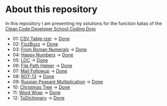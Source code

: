 # About this repository

In this repository I am presenting my solutions for the function katas of the [Clean Code Developer School Coding Dojo](https://ccd-school.de/coding-dojo/ "Coding Dojo")

+ 01: [CSV Table-izer](https://ccd-school.de/en/coding-dojo/function-katas/csv-table-izer/ "CSV Table-izer") -> [Done](/01_CsvTable-izer/ "Project Folder")
+ 02: [FizzBuzz](https://ccd-school.de/en/coding-dojo/function-katas/fizzbuzz/ "FizzBuzz") -> [Done](/02_FizzBuzz/ "Project Folder")
+ 03: [From Roman Numerals](https://ccd-school.de/en/coding-dojo/function-katas/from-roman-numerals/ "From Roman Numerals") -> [Done](/03_FromRomanNumerals/ "Project Folder")
+ 04: [Happy Numbers](https://ccd-school.de/en/coding-dojo/function-katas/happy-numbers/ "Happy Numbers") -> [Done](/04_HappyNumbers/ "Project Folder")
+ 05: [LOC](https://ccd-school.de/en/coding-dojo/function-katas/loc/ "LOC") -> [Done](/05_Loc/ "Project Folder")
+ 06: [File Path Helper](https://ccd-school.de/en/coding-dojo/function-katas/file-path-helper/ "File Path Helper") -> [Done](/06_FilePathHelper/ "Project Folder")
+ 07: [Mail Followup](https://ccd-school.de/en/coding-dojo/function-katas/mail-followup/ "Mail Followup") -> [Done](/07_MailFollowup/ "Project Folder")
+ 08: [ROT-13](https://ccd-school.de/en/coding-dojo/function-katas/rot-13/ "ROT-13") -> [Done](/08_Rot13/ "Project Folder")
+ 09: [Russian Peasant Multiplication](https://ccd-school.de/en/coding-dojo/function-katas/russian-peasant-multiplication/ "Russian Peasant Multiplication") -> [Done](/09_RussianPeasantMultiplication/ "Project Folder")
+ 10: [Christmas Tree](https://ccd-school.de/en/coding-dojo/function-katas/christmas-tree/ "Christmas Tree") -> [Done](/10_ChristmasTree/ "Project Folder")
+ 11: [Word Wrap](https://ccd-school.de/coding-dojo/function-katas/textumbruch/ "Word Wrap") -> [Done](/11_WordWrap/ "Project Folder")
+ 12: [ToDictionary](https://ccd-school.de/en/coding-dojo/function-katas/todictionary/ "ToDictionary") -> [Done](/11_ToDictionary/ "Project Folder")